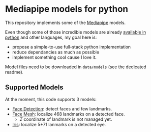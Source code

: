 # Mediapipe models for python

This repository implements some of the [Mediapipe](https://mediapipe.dev/) models.

Even though some of those incredible models are already [available in python](https://github.com/google/mediapipe) and other languages, my goal here is:

- propose a simple-to-use full-stack python implementation
- reduce dependancies as much as possible
- implement something cool cause I love it.

Model files need to be downloaded in `data/models` (see the dedicated readme).

## Supported Models

At the moment, this code supports 3 models:

- [Face Detection](https://drive.google.com/file/d/1f39lSzU5Oq-j_OXgS67KfN5wNsoeAZ4V/view): detect faces and few landmarks.
- [Face Mesh](https://drive.google.com/file/d/1QvwWNfFoweGVjsXF3DXzcrCnz-mx-Lha/view): localize 468 landmarks on a detected face.
    - *Z* coordinate of landmark is not managed yet.
- [Iris](https://drive.google.com/file/d/1bsWbokp9AklH2ANjCfmjqEzzxO1CNbMu/view): localize 5+71 lanmarks on a detected eye.

